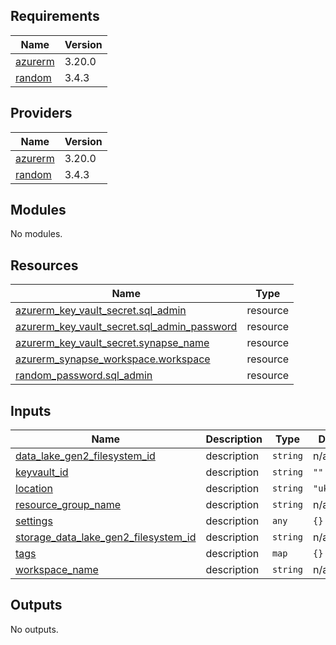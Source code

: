 <!-- BEGIN_TF_DOCS -->
## Requirements

| Name | Version |
|------|---------|
| <a name="requirement_azurerm"></a> [azurerm](#requirement\_azurerm) | 3.20.0 |
| <a name="requirement_random"></a> [random](#requirement\_random) | 3.4.3 |

## Providers

| Name | Version |
|------|---------|
| <a name="provider_azurerm"></a> [azurerm](#provider\_azurerm) | 3.20.0 |
| <a name="provider_random"></a> [random](#provider\_random) | 3.4.3 |

## Modules

No modules.

## Resources

| Name | Type |
|------|------|
| [azurerm_key_vault_secret.sql_admin](https://registry.terraform.io/providers/hashicorp/azurerm/3.20.0/docs/resources/key_vault_secret) | resource |
| [azurerm_key_vault_secret.sql_admin_password](https://registry.terraform.io/providers/hashicorp/azurerm/3.20.0/docs/resources/key_vault_secret) | resource |
| [azurerm_key_vault_secret.synapse_name](https://registry.terraform.io/providers/hashicorp/azurerm/3.20.0/docs/resources/key_vault_secret) | resource |
| [azurerm_synapse_workspace.workspace](https://registry.terraform.io/providers/hashicorp/azurerm/3.20.0/docs/resources/synapse_workspace) | resource |
| [random_password.sql_admin](https://registry.terraform.io/providers/hashicorp/random/3.4.3/docs/resources/password) | resource |

## Inputs

| Name | Description | Type | Default | Required |
|------|-------------|------|---------|:--------:|
| <a name="input_data_lake_gen2_filesystem_id"></a> [data\_lake\_gen2\_filesystem\_id](#input\_data\_lake\_gen2\_filesystem\_id) | description | `string` | n/a | yes |
| <a name="input_keyvault_id"></a> [keyvault\_id](#input\_keyvault\_id) | description | `string` | `""` | no |
| <a name="input_location"></a> [location](#input\_location) | description | `string` | `"uksouth"` | no |
| <a name="input_resource_group_name"></a> [resource\_group\_name](#input\_resource\_group\_name) | description | `string` | n/a | yes |
| <a name="input_settings"></a> [settings](#input\_settings) | description | `any` | `{}` | no |
| <a name="input_storage_data_lake_gen2_filesystem_id"></a> [storage\_data\_lake\_gen2\_filesystem\_id](#input\_storage\_data\_lake\_gen2\_filesystem\_id) | description | `string` | n/a | yes |
| <a name="input_tags"></a> [tags](#input\_tags) | description | `map` | `{}` | no |
| <a name="input_workspace_name"></a> [workspace\_name](#input\_workspace\_name) | description | `string` | n/a | yes |

## Outputs

No outputs.
<!-- END_TF_DOCS -->